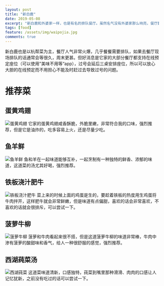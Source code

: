 ```yaml
---
layout: post
title: "新白鹿"
date: 2019-05-08
excerpt: "新白鹿和外婆家一样，也是有名的排队餐厅。虽然名气没有外婆家那么响亮，餐厅数量也没外婆家那么多，但个人感觉在菜品、服务质量、餐厅环境等方面丝毫不亚于外婆家，甚至在某些方面会更好。"
tags: [food]
feature: /assets/img/waipojia.jpg
comments: true
---
```


新白鹿也是以杭帮菜为主，餐厅人气非常火爆，几乎餐餐需要排队，如果去餐厅现场排队的话通常会等很久，周末更甚。但好消息是它家的大部分餐厅都支持在线预定座位（可以使用”美味不用等“app），过号会延后三桌安排座位，所以可以放心大胆的在线预定而不用担心不能及时赶过去导致过号的问题。

# 推荐菜

## 蛋黄鸡翅
![蛋黄鸡翅]({{site.url}}/assets/img/danhuangjichi.jpg)
它家的蛋黄鸡翅咸香酥脆，外脆里嫩，非常符合我的口味，强烈推荐，但是它是油炸的，吃多容易上火，还是尽量少吃。

## 鱼羊鲜
![鱼羊鲜]({{site.url}}/assets/img/yuyangxian.jpg)
鱼和羊在一起味道能够互补，一起烹制有一种独特的鲜香、浓郁的味道，这道菜的汤尤其好喝，强烈推荐。

## 铁板浇汁肥牛
![铁板浇汁肥牛]({{site.url}}/assets/img/tiebanjiaozhiniurou.jpeg)
菜上来的时候上面的鸡蛋是生的，要趁着铁板的热度用生鸡蛋将牛肉拌开，这样肥牛就会非常鲜嫩，但是味道有点偏甜，喜欢的话会非常喜欢，不喜欢的话就会很排斥，可以尝试一下。

## 菠萝牛柳
![菠萝牛柳]({{site.url}}/assets/img/boluoniuliu.jpg)
菠萝和牛肉看起来很不搭，但是这道菠萝牛柳的味道非常棒，牛肉中渗有菠萝的酸甜味和香气，给人一种很舒服的感觉，强烈推荐。

## 西湖莼菜汤
![西湖莼菜]({{site.url}}/assets/img/xihuchuncai.jpeg)
这道菜味道清新，口感独特，莼菜到嘴里那种滑滑、肉肉的口感让人记忆犹新，之前没有吃过的话可以尝试一下。